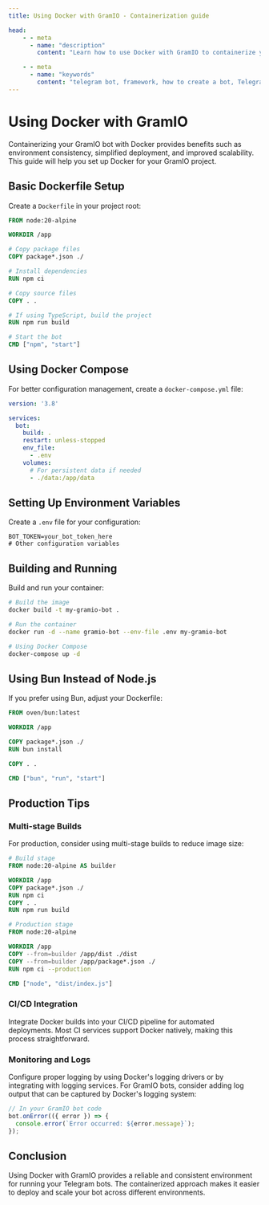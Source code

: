 ```yaml
---
title: Using Docker with GramIO - Containerization guide

head:
    - - meta
      - name: "description"
        content: "Learn how to use Docker with GramIO to containerize your Telegram bots. This guide covers Dockerfile setup, Docker Compose, environment configuration, and production tips."

    - - meta
      - name: "keywords"
        content: "telegram bot, framework, how to create a bot, Telegram, Telegram Bot API, GramIO, TypeScript, JavaScript, Node.JS, Nodejs, Deno, Bun, Docker, containerization, Dockerfile, Docker Compose, container, CI/CD, deployment, production docker setup, environment variables, multi-stage build, container optimization"
---
```


# Using Docker with GramIO

Containerizing your GramIO bot with Docker provides benefits such as environment consistency, simplified deployment, and improved scalability. This guide will help you set up Docker for your GramIO project.

## Basic Dockerfile Setup

Create a `Dockerfile` in your project root:

```dockerfile
FROM node:20-alpine

WORKDIR /app

# Copy package files
COPY package*.json ./

# Install dependencies
RUN npm ci

# Copy source files
COPY . .

# If using TypeScript, build the project
RUN npm run build

# Start the bot
CMD ["npm", "start"]
```

## Using Docker Compose

For better configuration management, create a `docker-compose.yml` file:

```yaml
version: '3.8'

services:
  bot:
    build: .
    restart: unless-stopped
    env_file:
      - .env
    volumes:
      # For persistent data if needed
      - ./data:/app/data
```

## Setting Up Environment Variables

Create a `.env` file for your configuration:

```
BOT_TOKEN=your_bot_token_here
# Other configuration variables
```

## Building and Running

Build and run your container:

```bash
# Build the image
docker build -t my-gramio-bot .

# Run the container
docker run -d --name gramio-bot --env-file .env my-gramio-bot

# Using Docker Compose
docker-compose up -d
```

## Using Bun Instead of Node.js

If you prefer using Bun, adjust your Dockerfile:

```dockerfile
FROM oven/bun:latest

WORKDIR /app

COPY package*.json ./
RUN bun install

COPY . .

CMD ["bun", "run", "start"]
```

## Production Tips

### Multi-stage Builds

For production, consider using multi-stage builds to reduce image size:

```dockerfile
# Build stage
FROM node:20-alpine AS builder

WORKDIR /app
COPY package*.json ./
RUN npm ci
COPY . .
RUN npm run build

# Production stage
FROM node:20-alpine

WORKDIR /app
COPY --from=builder /app/dist ./dist
COPY --from=builder /app/package*.json ./
RUN npm ci --production

CMD ["node", "dist/index.js"]
```

### CI/CD Integration

Integrate Docker builds into your CI/CD pipeline for automated deployments. Most CI services support Docker natively, making this process straightforward.

### Monitoring and Logs

Configure proper logging by using Docker's logging drivers or by integrating with logging services. For GramIO bots, consider adding log output that can be captured by Docker's logging system:

```typescript
// In your GramIO bot code
bot.onError(({ error }) => {
  console.error(`Error occurred: ${error.message}`);
});
```

## Conclusion

Using Docker with GramIO provides a reliable and consistent environment for running your Telegram bots. The containerized approach makes it easier to deploy and scale your bot across different environments. 